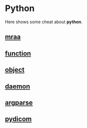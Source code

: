 # Python 

Here shows some cheat about **python**.

## [mraa](mraa.md)

## [function](function.md)

## [object](object.md)

## [daemon](daemon.md)

## [argparse](argparse.md)

## [pydicom](pydicom.md)
